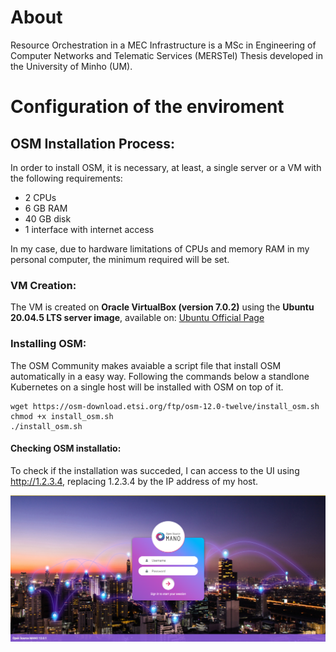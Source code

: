 # About
Resource Orchestration in a MEC Infrastructure is a MSc in Engineering of Computer Networks and Telematic Services (MERSTel) Thesis developed in the University of Minho (UM).

# Configuration of the enviroment
## OSM Installation Process:
In order to install OSM, it is necessary, at least, a single server or a VM with the following requirements:
- 2 CPUs
- 6 GB RAM
- 40 GB disk
- 1 interface with internet access

In my case, due to hardware limitations of CPUs and memory RAM in my personal computer, the minimum required will be set.

### VM Creation:
The VM is created on **Oracle VirtualBox (version 7.0.2)** using the **Ubuntu 20.04.5 LTS server image**, available on: [Ubuntu Official Page](http://releases.ubuntu.com/20.04/)

### Installing OSM:
The OSM Community makes avaiable a script file that install OSM automatically in a easy way. Following the commands below a standlone Kubernetes on a single host will be installed with OSM on top of it.

```
wget https://osm-download.etsi.org/ftp/osm-12.0-twelve/install_osm.sh
chmod +x install_osm.sh
./install_osm.sh
```

#### Checking OSM installatio:
To check if the installation was succeded, I can access to the UI using http://1.2.3.4, replacing 1.2.3.4 by the IP address of my host.

![This is an image](/Images/Login_OSM.png)




